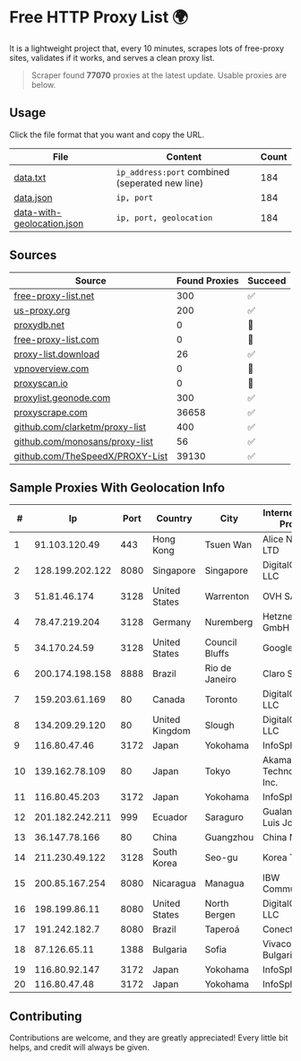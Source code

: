 
# Free HTTP Proxy List 🌍

It is a lightweight project that, every 10 minutes, scrapes lots of free-proxy sites, validates if it works, and serves a clean proxy list.


> Scraper found **77070** proxies at the latest update. Usable proxies are below.

## Usage

Click the file format that you want and copy the URL.


|File|Content|Count|
|----|-------|-----|
|[data.txt](https://raw.githubusercontent.com/themiralay/Proxy-List-World/master/data.txt)|`ip_address:port` combined (seperated new line)|184|
|[data.json](https://raw.githubusercontent.com/themiralay/Proxy-List-World/master/data.json)|`ip, port`|184|
|[data-with-geolocation.json](https://raw.githubusercontent.com/themiralay/Proxy-List-World/master/data-with-geolocation.json)|`ip, port, geolocation`|184|

## Sources

|Source|Found Proxies|Succeed|
|------|-------------|-------|
|[free-proxy-list.net](https://free-proxy-list.net)|300|✅|
|[us-proxy.org](https://www.us-proxy.org)|200|✅|
|[proxydb.net](http://proxydb.net)|0|🚫|
|[free-proxy-list.com](https://free-proxy-list.com/?page=&port=&type%5B%5D=http&type%5B%5D=https&up_time=0&search=Search)|0|🚫|
|[proxy-list.download](https://www.proxy-list.download/HTTP)|26|✅|
|[vpnoverview.com](https://vpnoverview.com/privacy/anonymous-browsing/free-proxy-servers)|0|🚫|
|[proxyscan.io](https://www.proxyscan.io)|0|🚫|
|[proxylist.geonode.com](https://proxylist.geonode.com/api/proxy-list?limit=300&page=1&sort_by=lastChecked&sort_type=desc&protocols=http,https)|300|✅|
|[proxyscrape.com](https://api.proxyscrape.com/v2/?request=displayproxies&protocol=http&timeout=10000&country=all&ssl=all&anonymity=all)|36658|✅|
|[github.com/clarketm/proxy-list](https://raw.githubusercontent.com/clarketm/proxy-list/master/proxy-list-raw.txt)|400|✅|
|[github.com/monosans/proxy-list](https://raw.githubusercontent.com/monosans/proxy-list/main/proxies/http.txt)|56|✅|
|[github.com/TheSpeedX/PROXY-List](https://raw.githubusercontent.com/TheSpeedX/PROXY-List/master/http.txt)|39130|✅|


## Sample Proxies With Geolocation Info

|#|Ip|Port|Country|City|Internet Service Provider|
|-|--|----|-------|----|-------------------------|
|1|91.103.120.49|443|Hong Kong|Tsuen Wan|Alice Networks LTD|
|2|128.199.202.122|8080|Singapore|Singapore|DigitalOcean, LLC|
|3|51.81.46.174|3128|United States|Warrenton|OVH SAS|
|4|78.47.219.204|3128|Germany|Nuremberg|Hetzner Online GmbH|
|5|34.170.24.59|3128|United States|Council Bluffs|Google LLC|
|6|200.174.198.158|8888|Brazil|Rio de Janeiro|Claro S.A.|
|7|159.203.61.169|80|Canada|Toronto|DigitalOcean, LLC|
|8|134.209.29.120|80|United Kingdom|Slough|DigitalOcean, LLC|
|9|116.80.47.46|3172|Japan|Yokohama|InfoSphere|
|10|139.162.78.109|80|Japan|Tokyo|Akamai Technologies, Inc.|
|11|116.80.45.203|3172|Japan|Yokohama|InfoSphere|
|12|201.182.242.211|999|Ecuador|Saraguro|Gualan Japon Luis Joaquin|
|13|36.147.78.166|80|China|Guangzhou|China Mobile|
|14|211.230.49.122|3128|South Korea|Seo-gu|Korea Telecom|
|15|200.85.167.254|8080|Nicaragua|Managua|IBW Communications|
|16|198.199.86.11|8080|United States|North Bergen|DigitalOcean, LLC|
|17|191.242.182.7|8080|Brazil|Taperoá|Conect Telecom|
|18|87.126.65.11|1388|Bulgaria|Sofia|Vivacom Bulgaria EAD|
|19|116.80.92.147|3172|Japan|Yokohama|InfoSphere|
|20|116.80.47.48|3172|Japan|Yokohama|InfoSphere|



## Contributing

Contributions are welcome, and they are greatly appreciated! Every
little bit helps, and credit will always be given.

